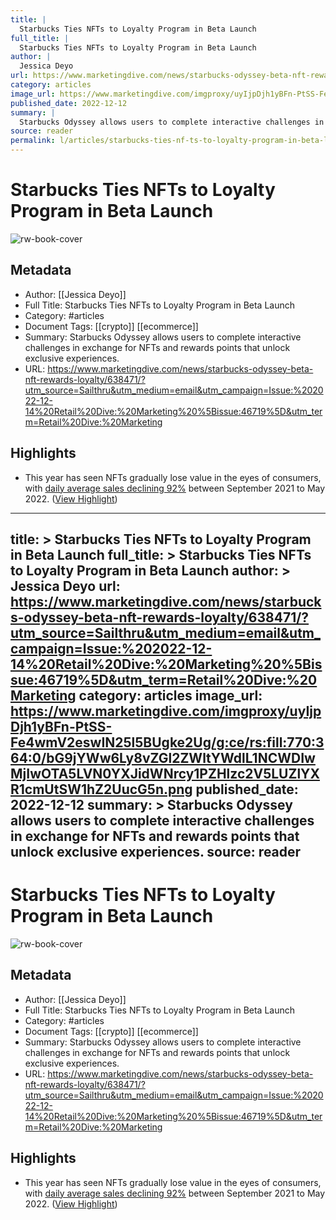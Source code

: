 ```yaml
---
title: |
  Starbucks Ties NFTs to Loyalty Program in Beta Launch
full_title: |
  Starbucks Ties NFTs to Loyalty Program in Beta Launch
author: |
  Jessica Deyo
url: https://www.marketingdive.com/news/starbucks-odyssey-beta-nft-rewards-loyalty/638471/?utm_source=Sailthru&utm_medium=email&utm_campaign=Issue:%202022-12-14%20Retail%20Dive:%20Marketing%20%5Bissue:46719%5D&utm_term=Retail%20Dive:%20Marketing
category: articles
image_url: https://www.marketingdive.com/imgproxy/uyIjpDjh1yBFn-PtSS-Fe4wmV2eswIN25l5BUgke2Ug/g:ce/rs:fill:770:364:0/bG9jYWw6Ly8vZGl2ZWltYWdlL1NCWDIwMjIwOTA5LVN0YXJidWNrcy1PZHlzc2V5LUZlYXR1cmUtSW1hZ2UucG5n.png
published_date: 2022-12-12
summary: |
  Starbucks Odyssey allows users to complete interactive challenges in exchange for NFTs and rewards points that unlock exclusive experiences.
source: reader
permalink: l/articles/starbucks-ties-nf-ts-to-loyalty-program-in-beta-launch
---
```

# Starbucks Ties NFTs to Loyalty Program in Beta Launch

![rw-book-cover](https://www.marketingdive.com/imgproxy/uyIjpDjh1yBFn-PtSS-Fe4wmV2eswIN25l5BUgke2Ug/g:ce/rs:fill:770:364:0/bG9jYWw6Ly8vZGl2ZWltYWdlL1NCWDIwMjIwOTA5LVN0YXJidWNrcy1PZHlzc2V5LUZlYXR1cmUtSW1hZ2UucG5n.png)

## Metadata
- Author: [[Jessica Deyo]]
- Full Title: Starbucks Ties NFTs to Loyalty Program in Beta Launch
- Category: #articles
- Document Tags: [[crypto]] [[ecommerce]] 
- Summary: Starbucks Odyssey allows users to complete interactive challenges in exchange for NFTs and rewards points that unlock exclusive experiences.
- URL: https://www.marketingdive.com/news/starbucks-odyssey-beta-nft-rewards-loyalty/638471/?utm_source=Sailthru&utm_medium=email&utm_campaign=Issue:%202022-12-14%20Retail%20Dive:%20Marketing%20%5Bissue:46719%5D&utm_term=Retail%20Dive:%20Marketing

## Highlights
- This year has seen NFTs gradually lose value in the eyes of consumers, with [daily average sales declining 92%](https://www.wsj.com/articles/nft-sales-are-flatlining-11651552616) between September 2021 to May 2022. ([View Highlight](https://read.readwise.io/read/01gmb5ap07qc04rsh1m05bke7p))


---
title: >
  Starbucks Ties NFTs to Loyalty Program in Beta Launch
full_title: >
  Starbucks Ties NFTs to Loyalty Program in Beta Launch
author: >
  Jessica Deyo
url: https://www.marketingdive.com/news/starbucks-odyssey-beta-nft-rewards-loyalty/638471/?utm_source=Sailthru&utm_medium=email&utm_campaign=Issue:%202022-12-14%20Retail%20Dive:%20Marketing%20%5Bissue:46719%5D&utm_term=Retail%20Dive:%20Marketing
category: articles
image_url: https://www.marketingdive.com/imgproxy/uyIjpDjh1yBFn-PtSS-Fe4wmV2eswIN25l5BUgke2Ug/g:ce/rs:fill:770:364:0/bG9jYWw6Ly8vZGl2ZWltYWdlL1NCWDIwMjIwOTA5LVN0YXJidWNrcy1PZHlzc2V5LUZlYXR1cmUtSW1hZ2UucG5n.png
published_date: 2022-12-12
summary: >
  Starbucks Odyssey allows users to complete interactive challenges in exchange for NFTs and rewards points that unlock exclusive experiences.
source: reader
---
# Starbucks Ties NFTs to Loyalty Program in Beta Launch

![rw-book-cover](https://www.marketingdive.com/imgproxy/uyIjpDjh1yBFn-PtSS-Fe4wmV2eswIN25l5BUgke2Ug/g:ce/rs:fill:770:364:0/bG9jYWw6Ly8vZGl2ZWltYWdlL1NCWDIwMjIwOTA5LVN0YXJidWNrcy1PZHlzc2V5LUZlYXR1cmUtSW1hZ2UucG5n.png)

## Metadata
- Author: [[Jessica Deyo]]
- Full Title: Starbucks Ties NFTs to Loyalty Program in Beta Launch
- Category: #articles
- Document Tags: [[crypto]] [[ecommerce]] 
- Summary: Starbucks Odyssey allows users to complete interactive challenges in exchange for NFTs and rewards points that unlock exclusive experiences.
- URL: https://www.marketingdive.com/news/starbucks-odyssey-beta-nft-rewards-loyalty/638471/?utm_source=Sailthru&utm_medium=email&utm_campaign=Issue:%202022-12-14%20Retail%20Dive:%20Marketing%20%5Bissue:46719%5D&utm_term=Retail%20Dive:%20Marketing

## Highlights
- This year has seen NFTs gradually lose value in the eyes of consumers, with [daily average sales declining 92%](https://www.wsj.com/articles/nft-sales-are-flatlining-11651552616) between September 2021 to May 2022. ([View Highlight](https://read.readwise.io/read/01gmb5ap07qc04rsh1m05bke7p))


